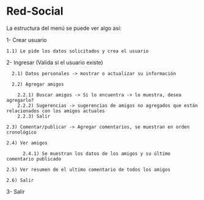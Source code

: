 # Red-Social

La estructura del menú se puede ver algo así:

1- Crear usuario

    1.1) Le pide los datos solicitados y crea el usuario
  
2- Ingresar (Valida si el usuario existe)

	  2.1) Datos personales -> mostrar o actualizar su información 
  
	  2.2) Agregar amigos
  
        2.2.1) Buscar amigos -> Si lo encuentra -> lo muestra, desea agregarlo? 
        2.2.2) Sugerencias -> sugerencias de amigos no agregados que están relacionados con los amigos actuales
        2.2.3) Salir

    2.3) Comentar/publicar -> Agregar comentarios, se muestran en orden cronológico

    2.4) Ver amigos

          2.4.1) Se muestran los datos de los amigos y su último comentario publicado

    2.5) Ver resumen de el ultimo comentario de todos los amigos

    2.6) Salir

3- Salir 
